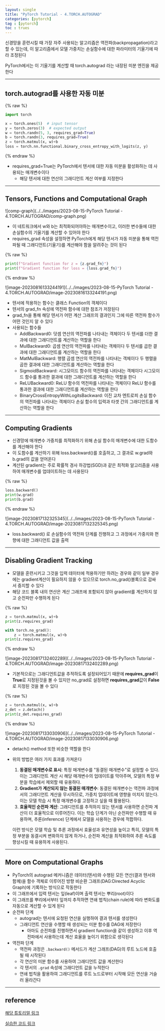 ```yaml
---
layout: single
title: "PyTorch Tutorial - 4.TORCH.AUTOGRAD"
categories: [pytorch]
tag : [pytorch]
toc : trues
---
```


신경망을 훈련시킬 때 가장 자주 사용되는 알고리즘은 역전파(backpropagation)라고 할 수 있는데, 이 알고리즘에서 모델 가중치는 손실함수에 대한 파라미터의 기울기에 따라 조정된다

PyTorch에서는 이 기울기를 계산할 때 torch.autograd 라는 내장된 미분 엔진을 제공한다



---

## torch.autograd를 사용한 자동 미분

{% raw %}

```python
import torch

x = torch.ones(5)  # input tensor
y = torch.zeros(3)  # expected output
w = torch.randn(5, 3, requires_grad=True)
b = torch.randn(3, requires_grad=True)
z = torch.matmul(x, w)+b
loss = torch.nn.functional.binary_cross_entropy_with_logits(z, y)
```

{% endraw %}

- requires_grad=True는 PyTorch에서 텐서에 대한 자동 미분을 활성화하는 데 사용되는 매개변수이다 
  - 해당 텐서에 대한 연산의 그래디언트 계산 여부를 지정한다




---

## Tensors, Functions and Computational Graph

![comp-graph](../../images/2023-08-15-PyTorch Tutorial - 4.TORCH.AUTOGRAD/comp-graph.png)

- 이 네트워크에서 w와 b는 최적화되어야하는 매개변수이고, 이러한 변수들에 대한 손실함수의 기울기를 계산할 수 있어야 한다 
- requires_grad 속성을 설정하면 PyTorch에게 해당 텐서가 자동 미분을 통해 역전파될 때 그래디언트(기울기)를 계산해야 함을 알려주는 것이 된다



{% raw %}

```python
print(f"Gradient function for z = {z.grad_fn}")
print(f"Gradient function for loss = {loss.grad_fn}")
```

{% endraw %}

![image-20230816133244191](../../images/2023-08-15-PyTorch Tutorial - 4.TORCH.AUTOGRAD/image-20230816133244191.png)

- 텐서에 적용하는 함수는 클래스 Function의 객체이다
- 텐서의 grad_fn 속성에 역전파 함수에 대한 참조가 저장된다
- grad_fn을 통해 해당 텐서가 어떤 계산 그래프의 결과인지 그에 따른 역전파 함수가 어떤 것인지 알 수 있다
- 사용되는 함수들
  - AddBackward0: 덧셈 연산의 역전파를 나타내는 객체이다 두 텐서를 더한 결과에 대한 그래디언트를 계산하는 역할을 한다
  - MulBackward0: 곱셈 연산의 역전파를 나타내는 객체이다 두 텐서를 곱한 결과에 대한 그래디언트를 계산하는 역할을 한다
  - MatMulBackward: 행렬 곱셈 연산의 역전파를 나타내는 객체이다 두 행렬을 곱한 결과에 대한 그래디언트를 계산하는 역할을 한다
  - SigmoidBackward: 시그모이드 함수의 역전파를 나타내는 객체이다 시그모이드 함수를 통과한 결과에 대한 그래디언트를 계산하는 역할을 한다
  - ReLUBackward0: ReLU 함수의 역전파를 나타내는 객체이다 ReLU 함수를 통과한 결과에 대한 그래디언트를 계산하는 역할을 한다
  - BinaryCrossEntropyWithLogitsBackward: 이진 교차 엔트로피 손실 함수의 역전파를 나타내는 객체이다 손실 함수의 입력과 타겟 간의 그래디언트를 계산하는 역할을 한다



---

## Computing Gradients

- 신경망에 매개변수 가중치를 최적화하기 위해 손실 함수의 매개변수에 대한 도함수를 계산해야 한다
- 이 도함수를 계산하기 위해 loss.backward()를 호출하고, 그 결과로 w.grad와 b.grad의 값을 얻어온다
- 계산된 gradient는 주로 확률적 경사 하강법(SGD)과 같은 최적화 알고리즘을 사용하여 매개변수를 업데이트하는 데 사용된다

{% raw %}

```python
loss.backward()
print(w.grad)
print(b.grad)
```

{% endraw %}

![image-20230817132325345](../../images/2023-08-15-PyTorch Tutorial - 4.TORCH.AUTOGRAD/image-20230817132325345.png)

- loss.backward() 로 손실함수의 역전파 단계를 진행하고 그 과정에서 가중치와 편향에 대한 그래디언트 값을 출력



---

## Disabling Gradient Tracking 

- 모델을 훈련시키고 그것을 입력 데이터에 적용하기만 하려는 경우와 같이 일부 경우에는 gradient계산이 필요하지 않을 수 있으므로 torch.no_grad()블록으로 감싸서 중지할 수 있다
- 해당 코드 블록 내의 연산은 계산 그래프에 포함되지 않아 gradient를 계산하지 않고 순전파만 수행하게 된다

{% raw %}

```python
z = torch.matmul(x, w)+b
print(z.requires_grad)

with torch.no_grad():
    z = torch.matmul(x, w)+b
print(z.requires_grad)
```

{% endraw %}

![image-20230817132402289](../../images/2023-08-15-PyTorch Tutorial - 4.TORCH.AUTOGRAD/image-20230817132402289.png)

- 기본적으로는 그래디언트값을 추적하도록 설정되어있기 때문에 **requires_grad**이 **True**로 지정된것을 볼 수 있지만 no_grad로 설정하면 **requires_grad**값이 **False**로 지정된 것을 볼 수 있다



{% raw %}

```python
z = torch.matmul(x, w)+b
z_det = z.detach()
print(z_det.requires_grad)
```

{% endraw %}

![image-20230817133030906](../../images/2023-08-15-PyTorch Tutorial - 4.TORCH.AUTOGRAD/image-20230817133030906.png)

- detach() method 또한 비슷한 역할을 한다



- 위의 방법은 여러 가지 효과를 가져온다

  1. **동결된 매개변수로 표시**: 특정 매개변수를 "동결된 매개변수"로 설정할 수 있다. 이는 그래디언트 계산 시 해당 매개변수의 업데이트를 막아주며, 모델의 특정 부분을 학습에서 제외할 때 유용하다.
  2. **Gradient가 계산되지 않는 동결된 매개변수**: 동결된 매개변수는 역전파 과정에서의 그래디언트 계산을 무시하므로, 가중치 업데이트에 영향을 미치지 않는다. 이는 모델 학습 시 특정 매개변수를 고정하고 싶을 때 활용된다.
  3. **효율적인 순전파 계산**: 그래디언트를 추적하지 않는 텐서를 사용하면 순전파 계산이 더 효율적으로 이루어진다. 이는 학습 단계가 아닌 순전파만 수행할 때 유용하며, 추론(inference) 단계에서 모델을 사용하는 경우에 적합하다.

  이런 방식은 모델 학습 및 추론 과정에서 효율성과 유연성을 높이고 특히, 모델의 특정 부분을 동결시켜 변화하지 않게 하거나, 순전파 계산을 최적화하여 추론 속도를 향상시킬 때 유용하게 사용된다.



---

## More on Computational Graphs

- PyTorch의 autograd 메커니즘은 데이터(텐서)와 수행된 모든 연산(결과 텐서와 함께)을 함수 객체로 이루어진 방향 비순환 그래프(DAG:Directed Acyclic Graph)에 기록하는 방식으로 작동한다
- 이 그래프에서 입력 텐서는 잎(leaf)이며 출력 텐서는 뿌리(root)이다
- 이 그래프를 뿌리에서부터 잎까지 추적하면 연쇄 법칙(chain rule)에 따라 변화도를 자동으로 계산할 수 있게 된다
- 순전파 단계
  - autograd는 텐서에 요청된 연산을 실행하여 결과 텐서를 생성한다
  - 그래디언트 연산을 수행할 때 생성되는 미분 함수를 DAG에 저장한다
    - 아마도 순전파를 진행하면서 gradient function을 같이 생성하고 이후 역전파에서 사용하는데 계산 효율을 높이기 위함으로 생각된다
- 역전파 단계
  - 역전파 과정은 `.backward()` 메서드가 계산 그래프(DAG)의 루트 노드에 호출될 때 시작된다
  - 각 연산의 미분 함수를 사용하여 그래디언트 값을 계산한다
  - 각 텐서의 `.grad` 속성에 그래디언트 값을 누적한다
  - 연쇄 법칙을 활용하여 그래디언트를 루트 노드로부터 시작해 모든 연산을 거슬러 올라간다

---

## reference

[해당 튜토리얼 링크](https://pytorch.org/tutorials/beginner/basics/autogradqs_tutorial.html)

[실습한 코드 링크](https://github.com/LeeJeaHyuk/dacon/blob/master/torch_tutorial/5_Automatic%20Differenctiation%20With%20Torch%20AutoGrad.ipynb)

